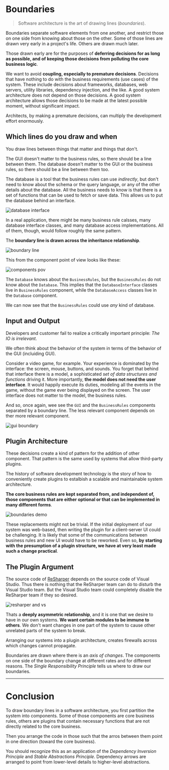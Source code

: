 # Boundaries

> Software architecture is the art of drawing lines (_boundaries_).

Boundaries separate software elements from one another, and restrict those on one side from knowing about those on the other. Some of those lines are drawn very early in a project's life. Others are drawn much later.

Those drawn early are for the purposes of __deferring decisions for as long as possible, and of keeping those decisions from polluting the core business logic__.

We want to avoid __coupling, especially to premature decisions__. Decisions that have nothing to do with the business requirements (use cases) of the system. These include decisions about frameworks, databases, web servers, utility libraries, dependency injection, and the like. A good system architecture does not depend on those decisions. A good system architecture allows those decisions to be made at the latest possible moment, without significant impact.

Architects, by making a premature decisions, can multiply the development effort enormously.

## Which lines do you draw and when

You draw lines between things that matter and things that don't.

The GUI doesn't matter to the business rules, so there should be a line between them. The database doesn't matter to the GUI or the business rules, so there should be a line between them too.

The database is a tool that the business rules can use _indirectly_, but don't need to know about the schema or the query language, or any of the other details about the database. All the business needs to know is that there is a set of functions that can be used to fetch or save data. This allows us to put the database behind an interface.

![database interface](./database-interface.png)

In a real application, there might be many business rule calsses, many database interface classes, and many database access implementations. All of them, though, would follow roughly the same pattern.

The __boundary line is drawn across the inheritance relationship__.

![boundary line](./boundary-line.png)

This from the component point of view looks like these:

![components pov](./components-view.png)

The `Database` knows about the `BusinessRules`, but the `BusinessRules` do not know about the `Database`. This implies that the `DatabaseInterface` classes live in `BusinessRules` component, while the `DatabaseAccess` classes live in the `Database` component.

We can now see that the `BusinessRules` could use _any_ kind of database.

## Input and Output

Developers and customer fail to realize a critically important principle: _The IO is irrelevant_.

We often think about the behavior of the system in terms of the behavior of the GUI (incluiding GUI).

Consider a video game, for example. Your experience is dominated by the interface: the screen, mouse, buttons, and sounds. You forget that behind that interface there is a model, a sophisticated _set of data structures and functions_ driving it. More importantly, __the model does not need the user interface__. It would happily execute its duties, modeling all the events in the game, without the game ever being displayed on the screen. The user interface does not matter to the model, the business rules.

And so, once again, wee see the `GUI` and the `BusinessRules` components separated by a boundary line. The less relevant component depends on ther more relevant component.

![gui boundary](./gui.png)

## Plugin Architecture

These decisions create a kind of pattern for the addition of other component. That pattern is the same used by systems that allow third-party plugins.

The history of software development technology is the story of how to conveniently create plugins to estalbish a scalable and maintainable system architecture.

__The core business rules are kept separated from, and independent of, those components that are either optional or that can be implemented in many different forms__.

![boundaries demo](./boundaries-demo.png)

These replacements might not be trivial. If the initial deployment of our system was web-based, then writing the plugin for a client-server UI could be challenging. It is likely that some of the communications between business rules and new UI would have to be reworked. Even so, __by starting with the presumption of a plugin structure, we have at very least made such a change practical__.

## The Plugin Argument

The source code of [ReSharper](https://www.jetbrains.com/resharper/) depends on the source code of Visual Studio. Thus there is nothing that the ReSharper team can do to disturb the Visual Studio team. But the Visual Studio team could completely disable the ReSharper team if they so desired.

![resharper and vs](./resharper.png)

Thats a __deeply asymmetric relationship__, and it is one that we desire to have in our own systems. __We want certain modules to be immune to others__. We don't want changes in one part of the system to cause other unrelated parts of the system to break.

Arranging our systems into a plugin architecture, creates firewalls across which changes cannot propagate.

Boundaries are drawn where there is an _axis of changes_. The components on one side of the boundary change at different rates and for different reasons. The _Single Responsibility Principle_ tells us where to draw our boundaries.

---

# Conclusion 

To draw boundary lines in a software architecture, you first partition the system into components. Some of those components are core business rules, others are plugins that contain necessary functions that are not directly related to the core business.

Then you arrange the code in those such that the arros between them point in one direction (toward the core business).

You should recognize this as an application of the _Dependency Inversion Principle_ and _Stable Abstractions Principle_. Dependency arrows are arranged to point from lower-level details to higher-level abstractions.